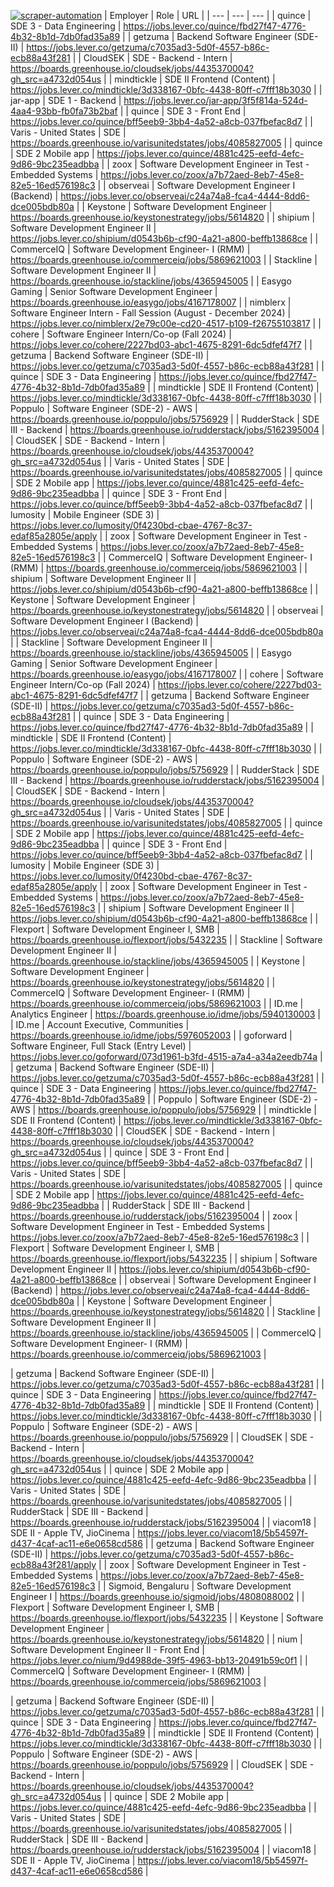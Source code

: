 [![scraper-automation](https://github.com/azad-ali786/Job_Openings/actions/workflows/scraper-automation.yml/badge.svg)](https://github.com/azad-ali786/Job_Openings/actions/workflows/scraper-automation.yml)
| Employer | Role | URL |
| --- | --- | --- |
| quince | SDE 3 - Data Engineering | https://jobs.lever.co/quince/fbd27f47-4776-4b32-8b1d-7db0fad35a89 |
| getzuma | Backend Software Engineer (SDE-II) | https://jobs.lever.co/getzuma/c7035ad3-5d0f-4557-b86c-ecb88a43f281 |
| CloudSEK | SDE - Backend - Intern | https://boards.greenhouse.io/cloudsek/jobs/4435370004?gh_src=a4732d054us |
| mindtickle | SDE II Frontend (Content) | https://jobs.lever.co/mindtickle/3d338167-0bfc-4438-80ff-c7fff18b3030 |
| jar-app | SDE 1 - Backend | https://jobs.lever.co/jar-app/3f5f814a-524d-4aa4-93bb-fb0fa73b2baf |
| quince | SDE 3 - Front End | https://jobs.lever.co/quince/bff5eeb9-3bb4-4a52-a8cb-037fbefac8d7 |
| Varis - United States | SDE | https://boards.greenhouse.io/varisunitedstates/jobs/4085827005 |
| quince | SDE 2 Mobile app | https://jobs.lever.co/quince/4881c425-eefd-4efc-9d86-9bc235eadbba |
| zoox | Software Development Engineer in Test - Embedded Systems | https://jobs.lever.co/zoox/a7b72aed-8eb7-45e8-82e5-16ed576198c3 |
| observeai | Software Development Engineer I (Backend) | https://jobs.lever.co/observeai/c24a74a8-fca4-4444-8dd6-dce005bdb80a |
| Keystone | Software Development Engineer | https://boards.greenhouse.io/keystonestrategy/jobs/5614820 |
| shipium | Software Development Engineer II | https://jobs.lever.co/shipium/d0543b6b-cf90-4a21-a800-beffb13868ce |
| CommerceIQ | Software Development Engineer- I (RMM) | https://boards.greenhouse.io/commerceiq/jobs/5869621003 |
| Stackline | Software Development  Engineer II | https://boards.greenhouse.io/stackline/jobs/4365945005 |
| Easygo Gaming | Senior Software Development Engineer | https://boards.greenhouse.io/easygo/jobs/4167178007 |
| nimblerx | Software Engineer Intern - Fall Session (August - December 2024) | https://jobs.lever.co/nimblerx/2e79c00e-cd20-4517-b109-f26755103817 |
| cohere | Software Engineer Intern/Co-op (Fall 2024) | https://jobs.lever.co/cohere/2227bd03-abc1-4675-8291-6dc5dfef47f7 |
| getzuma | Backend Software Engineer (SDE-II) | https://jobs.lever.co/getzuma/c7035ad3-5d0f-4557-b86c-ecb88a43f281 |
| quince | SDE 3 - Data Engineering | https://jobs.lever.co/quince/fbd27f47-4776-4b32-8b1d-7db0fad35a89 |
| mindtickle | SDE II Frontend (Content) | https://jobs.lever.co/mindtickle/3d338167-0bfc-4438-80ff-c7fff18b3030 |
| Poppulo | Software Engineer (SDE-2) - AWS | https://boards.greenhouse.io/poppulo/jobs/5756929 |
| RudderStack | SDE III - Backend | https://boards.greenhouse.io/rudderstack/jobs/5162395004 |
| CloudSEK | SDE - Backend - Intern | https://boards.greenhouse.io/cloudsek/jobs/4435370004?gh_src=a4732d054us |
| Varis - United States | SDE | https://boards.greenhouse.io/varisunitedstates/jobs/4085827005 |
| quince | SDE 2 Mobile app | https://jobs.lever.co/quince/4881c425-eefd-4efc-9d86-9bc235eadbba |
| quince | SDE 3 - Front End | https://jobs.lever.co/quince/bff5eeb9-3bb4-4a52-a8cb-037fbefac8d7 |
| lumosity | Mobile Engineer (SDE 3) | https://jobs.lever.co/lumosity/0f4230bd-cbae-4767-8c37-edaf85a2805e/apply |
| zoox | Software Development Engineer in Test - Embedded Systems | https://jobs.lever.co/zoox/a7b72aed-8eb7-45e8-82e5-16ed576198c3 |
| CommerceIQ | Software Development Engineer- I (RMM) | https://boards.greenhouse.io/commerceiq/jobs/5869621003 |
| shipium | Software Development Engineer II | https://jobs.lever.co/shipium/d0543b6b-cf90-4a21-a800-beffb13868ce |
| Keystone | Software Development Engineer | https://boards.greenhouse.io/keystonestrategy/jobs/5614820 |
| observeai | Software Development Engineer I (Backend) | https://jobs.lever.co/observeai/c24a74a8-fca4-4444-8dd6-dce005bdb80a |
| Stackline | Software Development  Engineer II | https://boards.greenhouse.io/stackline/jobs/4365945005 |
| Easygo Gaming | Senior Software Development Engineer | https://boards.greenhouse.io/easygo/jobs/4167178007 |
| cohere | Software Engineer Intern/Co-op (Fall 2024) | https://jobs.lever.co/cohere/2227bd03-abc1-4675-8291-6dc5dfef47f7 |
| getzuma | Backend Software Engineer (SDE-II) | https://jobs.lever.co/getzuma/c7035ad3-5d0f-4557-b86c-ecb88a43f281 |
| quince | SDE 3 - Data Engineering | https://jobs.lever.co/quince/fbd27f47-4776-4b32-8b1d-7db0fad35a89 |
| mindtickle | SDE II Frontend (Content) | https://jobs.lever.co/mindtickle/3d338167-0bfc-4438-80ff-c7fff18b3030 |
| Poppulo | Software Engineer (SDE-2) - AWS | https://boards.greenhouse.io/poppulo/jobs/5756929 |
| RudderStack | SDE III - Backend | https://boards.greenhouse.io/rudderstack/jobs/5162395004 |
| CloudSEK | SDE - Backend - Intern | https://boards.greenhouse.io/cloudsek/jobs/4435370004?gh_src=a4732d054us |
| Varis - United States | SDE | https://boards.greenhouse.io/varisunitedstates/jobs/4085827005 |
| quince | SDE 2 Mobile app | https://jobs.lever.co/quince/4881c425-eefd-4efc-9d86-9bc235eadbba |
| quince | SDE 3 - Front End | https://jobs.lever.co/quince/bff5eeb9-3bb4-4a52-a8cb-037fbefac8d7 |
| lumosity | Mobile Engineer (SDE 3) | https://jobs.lever.co/lumosity/0f4230bd-cbae-4767-8c37-edaf85a2805e/apply |
| zoox | Software Development Engineer in Test - Embedded Systems | https://jobs.lever.co/zoox/a7b72aed-8eb7-45e8-82e5-16ed576198c3 |
| shipium | Software Development Engineer II | https://jobs.lever.co/shipium/d0543b6b-cf90-4a21-a800-beffb13868ce |
| Flexport | Software Development Engineer I, SMB | https://boards.greenhouse.io/flexport/jobs/5432235 |
| Stackline | Software Development  Engineer II | https://boards.greenhouse.io/stackline/jobs/4365945005 |
| Keystone | Software Development Engineer | https://boards.greenhouse.io/keystonestrategy/jobs/5614820 |
| CommerceIQ | Software Development Engineer- I (RMM) | https://boards.greenhouse.io/commerceiq/jobs/5869621003 |
| ID.me | Analytics Engineer | https://boards.greenhouse.io/idme/jobs/5940130003 |
| ID.me | Account Executive, Communities | https://boards.greenhouse.io/idme/jobs/5976052003 |
| goforward | Software Engineer, Full Stack (Entry Level) | https://jobs.lever.co/goforward/073d1961-b3fd-4515-a7a4-a34a2eedb74a |
| getzuma | Backend Software Engineer (SDE-II) | https://jobs.lever.co/getzuma/c7035ad3-5d0f-4557-b86c-ecb88a43f281 |
| quince | SDE 3 - Data Engineering | https://jobs.lever.co/quince/fbd27f47-4776-4b32-8b1d-7db0fad35a89 |
| Poppulo | Software Engineer (SDE-2) - AWS | https://boards.greenhouse.io/poppulo/jobs/5756929 |
| mindtickle | SDE II Frontend (Content) | https://jobs.lever.co/mindtickle/3d338167-0bfc-4438-80ff-c7fff18b3030 |
| CloudSEK | SDE - Backend - Intern | https://boards.greenhouse.io/cloudsek/jobs/4435370004?gh_src=a4732d054us |
| quince | SDE 3 - Front End | https://jobs.lever.co/quince/bff5eeb9-3bb4-4a52-a8cb-037fbefac8d7 |
| Varis - United States | SDE | https://boards.greenhouse.io/varisunitedstates/jobs/4085827005 |
| quince | SDE 2 Mobile app | https://jobs.lever.co/quince/4881c425-eefd-4efc-9d86-9bc235eadbba |
| RudderStack | SDE III - Backend | https://boards.greenhouse.io/rudderstack/jobs/5162395004 |
| zoox | Software Development Engineer in Test - Embedded Systems | https://jobs.lever.co/zoox/a7b72aed-8eb7-45e8-82e5-16ed576198c3 |
| Flexport | Software Development Engineer I, SMB | https://boards.greenhouse.io/flexport/jobs/5432235 |
| shipium | Software Development Engineer II | https://jobs.lever.co/shipium/d0543b6b-cf90-4a21-a800-beffb13868ce |
| observeai | Software Development Engineer I (Backend) | https://jobs.lever.co/observeai/c24a74a8-fca4-4444-8dd6-dce005bdb80a |
| Keystone | Software Development Engineer | https://boards.greenhouse.io/keystonestrategy/jobs/5614820 |
| Stackline | Software Development  Engineer II | https://boards.greenhouse.io/stackline/jobs/4365945005 |
| CommerceIQ | Software Development Engineer- I (RMM) | https://boards.greenhouse.io/commerceiq/jobs/5869621003 |

| getzuma | Backend Software Engineer (SDE-II) | https://jobs.lever.co/getzuma/c7035ad3-5d0f-4557-b86c-ecb88a43f281 |
| quince | SDE 3 - Data Engineering | https://jobs.lever.co/quince/fbd27f47-4776-4b32-8b1d-7db0fad35a89 |
| mindtickle | SDE II Frontend (Content) | https://jobs.lever.co/mindtickle/3d338167-0bfc-4438-80ff-c7fff18b3030 |
| Poppulo | Software Engineer (SDE-2) - AWS | https://boards.greenhouse.io/poppulo/jobs/5756929 |
| CloudSEK | SDE - Backend - Intern | https://boards.greenhouse.io/cloudsek/jobs/4435370004?gh_src=a4732d054us |
| quince | SDE 2 Mobile app | https://jobs.lever.co/quince/4881c425-eefd-4efc-9d86-9bc235eadbba |
| Varis - United States | SDE | https://boards.greenhouse.io/varisunitedstates/jobs/4085827005 |
| RudderStack | SDE III - Backend | https://boards.greenhouse.io/rudderstack/jobs/5162395004 |
| viacom18 | SDE II - Apple TV, JioCinema | https://jobs.lever.co/viacom18/5b54597f-d437-4caf-ac11-e6e0658cd586 |
| getzuma | Backend Software Engineer (SDE-II) | https://jobs.lever.co/getzuma/c7035ad3-5d0f-4557-b86c-ecb88a43f281/apply |
| zoox | Software Development Engineer in Test - Embedded Systems | https://jobs.lever.co/zoox/a7b72aed-8eb7-45e8-82e5-16ed576198c3 |
| Sigmoid, Bengaluru | Software Development Engineer I | https://boards.greenhouse.io/sigmoid/jobs/4808088002 |
| Flexport | Software Development Engineer I, SMB | https://boards.greenhouse.io/flexport/jobs/5432235 |
| Keystone | Software Development Engineer | https://boards.greenhouse.io/keystonestrategy/jobs/5614820 |
| nium | Software Development Engineer II - Front End | https://jobs.lever.co/nium/9d4988de-39f5-4963-bb13-20491b59c0f1 |
| CommerceIQ | Software Development Engineer- I (RMM) | https://boards.greenhouse.io/commerceiq/jobs/5869621003 |

| getzuma | Backend Software Engineer (SDE-II) | https://jobs.lever.co/getzuma/c7035ad3-5d0f-4557-b86c-ecb88a43f281 |
| quince | SDE 3 - Data Engineering | https://jobs.lever.co/quince/fbd27f47-4776-4b32-8b1d-7db0fad35a89 |
| mindtickle | SDE II Frontend (Content) | https://jobs.lever.co/mindtickle/3d338167-0bfc-4438-80ff-c7fff18b3030 |
| Poppulo | Software Engineer (SDE-2) - AWS | https://boards.greenhouse.io/poppulo/jobs/5756929 |
| CloudSEK | SDE - Backend - Intern | https://boards.greenhouse.io/cloudsek/jobs/4435370004?gh_src=a4732d054us |
| quince | SDE 2 Mobile app | https://jobs.lever.co/quince/4881c425-eefd-4efc-9d86-9bc235eadbba |
| Varis - United States | SDE | https://boards.greenhouse.io/varisunitedstates/jobs/4085827005 |
| RudderStack | SDE III - Backend | https://boards.greenhouse.io/rudderstack/jobs/5162395004 |
| viacom18 | SDE II - Apple TV, JioCinema | https://jobs.lever.co/viacom18/5b54597f-d437-4caf-ac11-e6e0658cd586 |